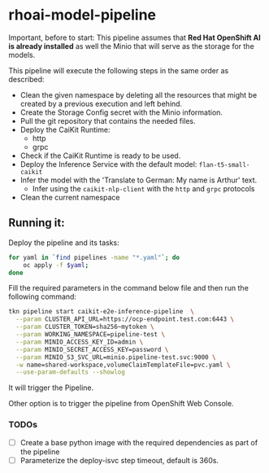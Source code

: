 # rhoai-model-pipeline

Important, before to start:
This pipeline assumes that **Red Hat OpenShift AI is already installed** as well the Minio that will
serve as the storage for the models.

This pipeline will execute the following steps in the same order as described:

- Clean the given namespace by deleting all the resources that might be created by a previous execution and left behind.
- Create the Storage Config secret with the Minio information.
- Pull the git repository that contains the needed files.
- Deploy the CaiKit Runtime:
  - http
  - grpc
- Check if the CaiKit Runtime is ready to be used.
- Deploy the Inference Service with the default model: `flan-t5-small-caikit`
- Infer the model with the 'Translate to German:  My name is Arthur' text.
  - Infer using the `caikit-nlp-client` with the `http` and `grpc` protocols
- Clean the current namespace


## Running it:

Deploy the pipeline and its tasks:

```bash
for yaml in `find pipelines -name "*.yaml"`; do 
    oc apply -f $yaml; 
done
```


Fill the required parameters in the command below file and then run the following command:

```bash
tkn pipeline start caikit-e2e-inference-pipeline  \
  --param CLUSTER_API_URL=https://ocp-endpoint.test.com:6443 \
  --param CLUSTER_TOKEN=sha256~mytoken \
  --param WORKING_NAMESPACE=pipeline-test \
  --param MINIO_ACCESS_KEY_ID=admin \
  --param MINIO_SECRET_ACCESS_KEY=password \
  --param MINIO_S3_SVC_URL=minio.pipeline-test.svc:9000 \
  -w name=shared-workspace,volumeClaimTemplateFile=pvc.yaml \
  --use-param-defaults --showlog
```

It will trigger the Pipeline.

Other option is to trigger the pipeline from OpenShift Web Console.



### TODOs

- [ ] Create a base python image with the required dependencies as part of the pipeline
- [ ] Parameterize the deploy-isvc step timeout, default is 360s.